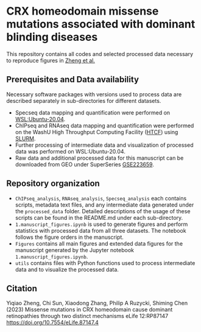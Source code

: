 # CRX homeodomain missense mutations associated with dominant blinding diseases
This repository contains all codes and selected processed data necessary to reproduce figures in [Zheng et al.](https://doi.org/10.7554/eLife.87147)

## Prerequisites and Data availability
Necessary software packages with versions used to process data are described separately in sub-directories for different datasets. 
- Specseq data mapping and quantification were performed on [WSL:Ubuntu-20.04](https://docs.microsoft.com/en-us/windows/wsl/).
- ChIPseq and RNAseq data mapping and quantification were performed on the WashU High Throughput Computing Facility ([HTCF](https://htcf.wustl.edu/docs/)) using [SLURM](https://slurm.schedmd.com/documentation.html).
- Further processing of intermediate data and visualization of processed data was performed on WSL:Ubuntu-20.04.
- Raw data and additional processed data for this manuscript can be downloaded from GEO under SuperSeries [GSE223659](https://www.ncbi.nlm.nih.gov/geo/query/acc.cgi?acc=GSE223659).

## Repository organization
- `ChIPseq_analysis`, `RNAseq_analysis`, `Specseq_analysis` each contains scripts, metadata text files, and any intermediate data generated under the `processed_data` folder. Detailed descriptions of the usage of these scripts can be found in the README.md under each sub-directory.
- `1.manuscript_figures.ipynb` is used to generate figures and perform statistics with processed data from all three datasets. The notebook follows the figure orders in the manuscript.
- `Figures` contains all main figures and extended data figures for the manuscript generated by the Jupyter notebook `1.manuscript_figures.ipynb`.
- `utils` contains files with Python functions used to process intermediate data and to visualize the processed data.

## Citation
Yiqiao Zheng, Chi Sun, Xiaodong Zhang, Philip A Ruzycki, Shiming Chen (2023) Missense mutations in CRX homeodomain cause dominant retinopathies through two distinct mechanisms eLife 12:RP87147
https://doi.org/10.7554/eLife.87147.4
    
